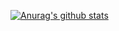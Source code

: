 [![Anurag's github stats](https://github-readme-stats.vercel.app/api?username=liufg520&count_private=true&show_icons=true&theme=dracula)](https://github.com/liufg520/github-readme-stats)

